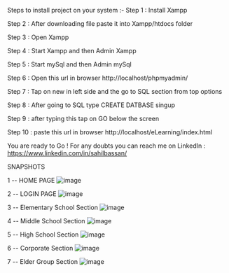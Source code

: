 Steps to install project on your system :-
Step 1 : Install Xampp

Step 2 : After downloading file paste it into Xampp/htdocs folder

Step 3 : Open Xampp

Step 4 : Start Xampp and then Admin Xampp

Step 5 : Start mySql and then Admin mySql

Step 6 : Open this url in browser http://localhost/phpmyadmin/

Step 7 : Tap on new in left side and the go to SQL section from top options

Step 8 : After going to SQL type      CREATE DATBASE singup 

Step 9 : after typing this tap on GO below the screen

Step 10 : paste this url in browser http://localhost/eLearning/index.html

You are ready to Go !
For any doubts you can reach me on LinkedIn : https://www.linkedin.com/in/sahilbassan/

SNAPSHOTS

1 -- HOME PAGE
![image](https://github.com/SahilBassan/eLearning/assets/106173596/560febe6-c734-439d-b99a-6660c6b8c584)

2 -- LOGIN PAGE
![image](https://github.com/SahilBassan/eLearning/assets/106173596/b070fd3f-de63-4bea-b5f9-12e9a3b1dcc5)

3 -- Elementary School Section
![image](https://github.com/SahilBassan/eLearning/assets/106173596/356eea07-16e6-422c-9fcd-03052bc88145)

4 -- Middle School Section
![image](https://github.com/SahilBassan/eLearning/assets/106173596/2da84eed-ab97-416a-9e72-29dd44861ed5)

5 -- High School Section
![image](https://github.com/SahilBassan/eLearning/assets/106173596/29326951-db0b-4d58-80a8-384c4913b24d)

6 -- Corporate Section
![image](https://github.com/SahilBassan/eLearning/assets/106173596/51505f69-20ac-45bc-9e0c-e7939bf99da2)

7 -- Elder Group Section
![image](https://github.com/SahilBassan/eLearning/assets/106173596/d15de457-fd4f-48bc-8c10-af07db059fde)
